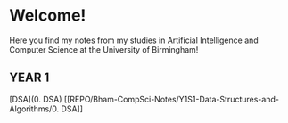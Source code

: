 # Welcome! 

Here you find my notes from my studies in Artificial Intelligence and Computer Science at the University of Birmingham!

## YEAR 1
[DSA](0. DSA)
[[REPO/Bham-CompSci-Notes/Y1S1-Data-Structures-and-Algorithms/0. DSA]]

